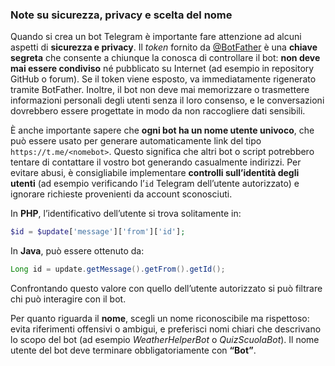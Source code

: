 ### Note su sicurezza, privacy e scelta del nome

Quando si crea un bot Telegram è importante fare attenzione ad alcuni aspetti di **sicurezza e privacy**. Il *token* fornito da [@BotFather](https://t.me/BotFather) è una **chiave segreta** che consente a chiunque la conosca di controllare il bot: **non deve mai essere condiviso** né pubblicato su Internet (ad esempio in repository GitHub o forum). Se il token viene esposto, va immediatamente rigenerato tramite BotFather. Inoltre, il bot non deve mai memorizzare o trasmettere informazioni personali degli utenti senza il loro consenso, e le conversazioni dovrebbero essere progettate in modo da non raccogliere dati sensibili.

È anche importante sapere che **ogni bot ha un nome utente univoco**, che può essere usato per generare automaticamente link del tipo `https://t.me/<nomebot>`. Questo significa che altri bot o script potrebbero tentare di contattare il vostro bot generando casualmente indirizzi. Per evitare abusi, è consigliabile implementare **controlli sull’identità degli utenti** (ad esempio verificando l’`id` Telegram dell’utente autorizzato) e ignorare richieste provenienti da account sconosciuti.

In **PHP**, l’identificativo dell’utente si trova solitamente in:

```php
$id = $update['message']['from']['id'];
```

In **Java**, può essere ottenuto da:

```java
Long id = update.getMessage().getFrom().getId();
```

Confrontando questo valore con quello dell’utente autorizzato si può filtrare chi può interagire con il bot.

Per quanto riguarda il **nome**, scegli un nome riconoscibile ma rispettoso: evita riferimenti offensivi o ambigui, e preferisci nomi chiari che descrivano lo scopo del bot (ad esempio *WeatherHelperBot* o *QuizScuolaBot*). Il nome utente del bot deve terminare obbligatoriamente con **“Bot”**.
